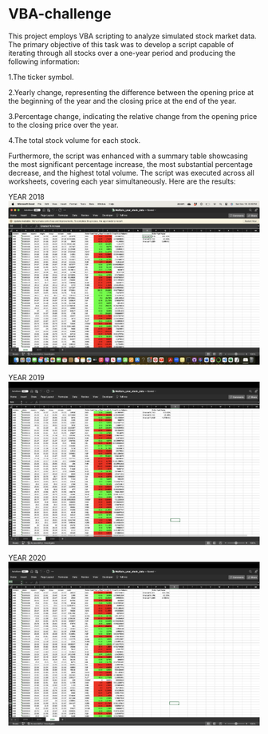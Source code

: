 # VBA-challenge

This project employs VBA scripting to analyze simulated stock market data. The primary objective of this task was to develop a script capable of iterating through all stocks over a one-year period and producing the following information:

1.The ticker symbol.

2.Yearly change, representing the difference between the opening price at the beginning of the year and the closing price at the end of the year.

3.Percentage change, indicating the relative change from the opening price to the closing price over the year.

4.The total stock volume for each stock.

Furthermore, the script was enhanced with a summary table showcasing the most significant percentage increase, the most substantial percentage decrease, and the highest total volume. The script was executed across all worksheets, covering each year simultaneously. Here are the results:

YEAR 2018
![VBA-challenge Image](2018stockdata.png)

YEAR 2019
![VBA-challenge Image](2019stockdata.png)

YEAR 2020
![VBA-challenge Image](2020stockdata.png)
